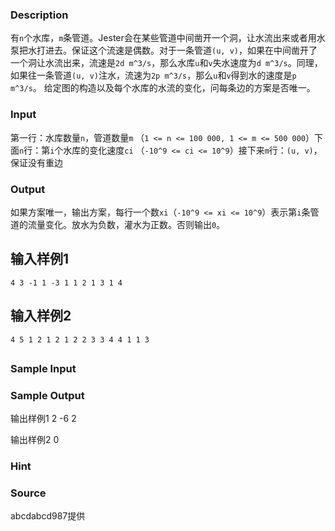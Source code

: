 
### Description
有`n`个水库，`m`条管道。Jester会在某些管道中间凿开一个洞，让水流出来或者用水泵把水打进去。保证这个流速是偶数。对于一条管道`(u, v)`，如果在中间凿开了一个洞让水流出来，流速是`2d m^3/s`，那么水库`u`和`v`失水速度为`d m^3/s`。同理，如果往一条管道`(u, v)`注水，流速为`2p m^3/s`，那么`u`和`v`得到水的速度是`p m^3/s`。
给定图的构造以及每个水库的水流的变化，问每条边的方案是否唯一。
### Input
第一行：水库数量`n`，管道数量`m` （`1 <= n <= 100 000, 1 <= m <= 500 000`）下面`n`行：第`i`个水库的变化速度`ci` （`-10^9 <= ci <= 10^9`）接下来`m`行：`(u, v)`，保证没有重边
### Output
如果方案唯一，输出方案，每行一个数`xi`（`-10^9 <= xi <= 10^9`）表示第`i`条管道的流量变化。放水为负数，灌水为正数。否则输出`0`。

## 输入样例1

`4 3
-1
1
-3
1
1 2
1 3
1 4
`

## 输入样例2

`4 5
1
2
1
2
1 2
2 3
3 4
4 1
1 3
`

## 

### Sample Input

### Sample Output
输出样例1
2
-6
2

输出样例2
0


### Hint

### Source
abcdabcd987提供